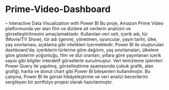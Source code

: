 # Prime-Video-Dashboard
– Interactive Data Visualization with Power BI
Bu proje, Amazon Prime Video platformunda yer alan film ve dizilere ait verilerin analizini ve görselleştirilmesini amaçlamaktadır. Kullanılan veri seti, içerik adı, tür (Movie/TV Show), tür adı (genre), yönetmen, oyuncular, yayın tarihi, ülke, yaş sınırlaması, açıklama gibi nitelikleri içermektedir. Power BI ile oluşturulan dashboard'da; içeriklerin türlerine göre dağılımı, yaş sınırlamaları, ülkelere göre gösterim yoğunluğu, film ve dizi oranları, yıllara göre yayınlanan içerik sayısı gibi bilgiler interaktif görsellerle sunulmuştur. Veri temizleme işlemleri Power Query ile yapılmış, görselleştirme aşamasında çubuk grafik, alan grafiği, harita ve donut chart gibi Power BI bileşenleri kullanılmıştır. Bu çalışma, Power BI ile görsel hikâyeleştirme ve veri analizi becerilerini sergileyen bir portfolyo projesi olarak hazırlanmıştır.
